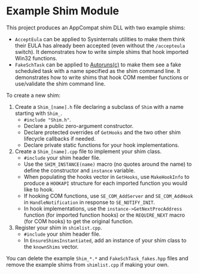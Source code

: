 # Example Shim Module

This project produces an AppCompat shim DLL with two example shims:

* `AcceptEula` can be applied to Sysinternals utilities to make them think their EULA has already been accepted (even without the `/accepteula` switch).
  It demonstrates how to write simple shims that hook imported Win32 functions.
* `FakeSchTask` can be applied to [Autoruns(c)](https://docs.microsoft.com/en-us/sysinternals/downloads/autoruns) to make them see a fake scheduled task with a name specified as the shim command line.
  It demonstrates how to write shims that hook COM member functions or use/validate the shim command line.
  
To create a new shim:

1. Create a `Shim_[name].h` file declaring a subclass of `Shim` with a name starting with `Shim_`.
    * `#include "Shim.h"`.
    * Declare a public zero-argument constructor.
	* Declare protected overrides of `GetHooks` and the two other shim lifecycle callbacks if needed.
	* Declare private static functions for your hook implementations.
2. Create a `Shim_[name].cpp` file to implement your shim class.
    * `#include` your shim header file.
    * Use the `SHIM_INSTANCE(name)` macro (no quotes around the name) to define the constructor and `instance` variable.
	* When populating the hooks vector in `GetHooks`, use `MakeHookInfo` to produce a `HOOKAPI` structure for each imported function you would like to hook.
	* If hooking COM functions, use `SE_COM_AddServer` and `SE_COM_AddHook` in `HandleNotification` in response to `SE_NOTIFY_INIT`.
	* In hook implementations, use the `instance->GetNextProcAddress` function (for imported function hooks) or the `REQUIRE_NEXT` macro (for COM hooks) to get the original function.
3. Register your shim in `shimlist.cpp`.
    * `#include` your shim header file.
	* In `EnsureShimsInstantiated`, add an instance of your shim class to the `knownShims` vector.
	
You can delete the example `Shim_*.*` and `FakeSchTask_fakes.hpp` files and remove the example shims from `shimlist.cpp` if making your own.
